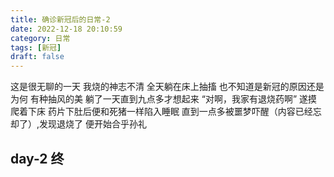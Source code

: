 ```yaml
---
title: 确诊新冠后的日常-2
date: 2022-12-18 20:10:59
category: 日常
tags: [新冠]
draft: false
---
```


这是很无聊的一天
我烧的神志不清
全天躺在床上抽搐
也不知道是新冠的原因还是为何
有种抽风的美
躺了一天直到九点多才想起来
“对啊，我家有退烧药啊”
遂摸爬着下床
药片下肚后便和死猪一样陷入睡眠
直到一点多被噩梦吓醒（内容已经忘却了）,发现退烧了
便开始合乎孙礼

## day-2 终
